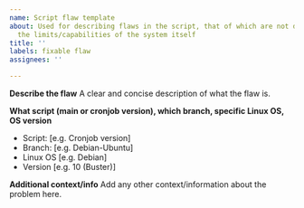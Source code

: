 ```yaml
---
name: Script flaw template
about: Used for describing flaws in the script, that of which are not due/caused by
  the limits/capabilities of the system itself
title: ''
labels: fixable flaw
assignees: ''

---
```


**Describe the flaw**
A clear and concise description of what the flaw is.

**What script (main or cronjob version), which branch, specific Linux OS, OS version**
 - Script: [e.g. Cronjob version]
 - Branch: [e.g. Debian-Ubuntu]
 - Linux OS [e.g. Debian]
 - Version [e.g. 10 (Buster)]

**Additional context/info**
Add any other context/information about the problem here.
